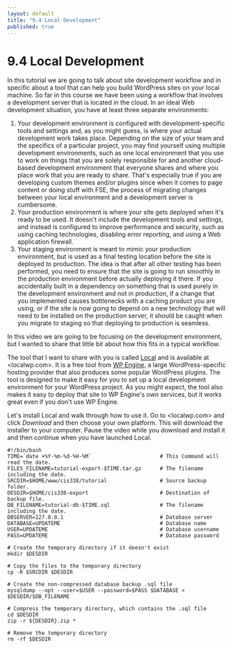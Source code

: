 ```yaml
---
layout: default
title: "9.4 Local Development"
published: true
---
```


# 9.4 Local Development

In this tutorial we are going to talk about site development workflow and in specific about a tool that can help you build WordPress sites on your local machine. So far in this course we have been using a workflow that involves a development server that is located in the cloud. In an ideal Web development situation, you have at least three separate environments:

1. Your development environment is configured with development-specific tools and settings and, as you might guess, is where your actual development work takes place. Depending on the size of your team and the specifics of a particular project, you may find yourself using multiple development environments, such as one local environment that you use to work on things that you are solely responsible for and another cloud-based development environment that everyone shares and where you place work that you are ready to share. That's especially true if you are developing custom themes and/or plugins since when it comes to page content or doing stuff with FSE, the process of migrating changes between your local environment and a development server is cumbersome.
2. Your production environment is where your site gets deployed when it's ready to be used. It doesn't include the development tools and settings, and instead is configured to improve performance and security, such as using caching technologies, disabling error reporting, and using a Web application firewall.
3. Your staging environment is meant to mimic your production environment, but is used as a final testing location before the site is deployed to production. The idea is that after all other testing has been performed, you need to ensure that the site is going to run smoothly in the production environment before actually deploying it there. If you accidentally built in a dependency on something that is used purely in the development environment and not in production, if a change that you implemented causes bottlenecks with a caching product you are using, or if the site is now going to depend on a new technology that will need to be installed on the production server, it should be caught when you migrate to staging so that deploying to production is seamless.

In this video we are going to be focusing on the development environment, but I wanted to share that little bit about how this fits in a typical workflow.

The tool that I want to share with you is called [Local](https://localwp.com/) and is available at <localwp.com>. It is a free tool from [WP Engine](https://wpengine.com/about-us/), a large WordPress-specific hosting provider that also produces some popular WordPress plugins. The tool is designed to make it easy for you to set up a local development environment for your WordPress project. As you might expect, the tool also makes it easy to deploy that site to WP Engine's own services, but it works great even if you don't use WP Engine.

Let's install Local and walk through how to use it. Go to <localwp.com> and click _Download_ and then choose your own platform. This will download the installer to your computer. Pause the video while you download and install it and then continue when you have launched Local.



```
#!/bin/bash
TIME=`date +%Y-%m-%d-%H-%M`                      # This Command will read the date.
FILES_FILENAME=tutorial-export-$TIME.tar.gz      # The filename including the date.
SRCDIR=$HOME/www/cis338/tutorial                 # Source backup folder.
DESDIR=$HOME/cis338-export                       # Destination of backup file.
DB_FILENAME=tutorial-db-$TIME.sql                # The filename including the date.
DBSERVER=127.0.0.1                               # Database server
DATABASE=UPDATEME                                # Database name
USER=UPDATEME                                    # Database username
PASS=UPDATEME                                    # Database password

# Create the temporary directory if it doesn't exist
mkdir $DESDIR

# Copy the files to the temporary directory
cp -R $SRCDIR $DESDIR

# Create the non-compressed database backup .sql file
mysqldump --opt --user=$USER --password=$PASS $DATABASE > $DESDIR/$DB_FILENAME

# Compress the temporary directory, which contains the .sql file
cd $DESDIR
zip -r ${DESDIR}.zip *

# Remove the temporary directory
rm -rf $DESDIR
```
